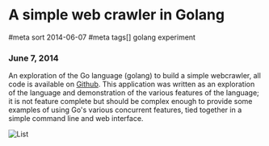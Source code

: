 # A simple web crawler in Golang
#meta sort 2014-06-07
#meta tags[] golang experiment
### June 7, 2014

An exploration of the Go language (golang) to build a simple webcrawler, all code is available on [Github](https://github.com/aforward/webl). This application was written as an exploration of the language and demonstration of the various features of the language; it is not feature complete but should be complex enough to provide some examples of using Go's various concurrent features, tied together in a simple command line and web interface.

![List](/10xdevelopers/assets/static/images/webl/list.png?raw=true)
